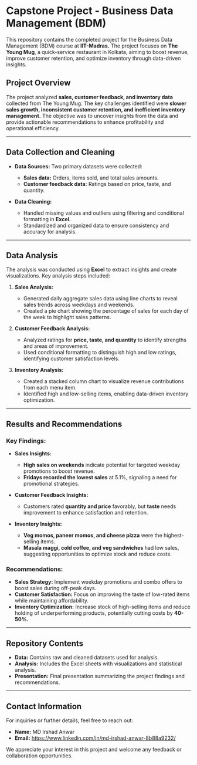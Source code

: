# Capstone Project - Business Data Management (BDM)  
This repository contains the completed project for the Business Data Management (BDM) course at **IIT-Madras.** The project focuses on **The Young Mug**, a quick-service restaurant in Kolkata, aiming to boost revenue, improve customer retention, and optimize inventory through data-driven insights.

## Project Overview  
The project analyzed **sales, customer feedback, and inventory data** collected from The Young Mug. The key challenges identified were **slower sales growth, inconsistent customer retention, and inefficient inventory management.** The objective was to uncover insights from the data and provide actionable recommendations to enhance profitability and operational efficiency.

---

## Data Collection and Cleaning  
- **Data Sources:** Two primary datasets were collected:  
  - **Sales data:** Orders, items sold, and total sales amounts.  
  - **Customer feedback data:** Ratings based on price, taste, and quantity.  

- **Data Cleaning:**  
  - Handled missing values and outliers using filtering and conditional formatting in **Excel.**  
  - Standardized and organized data to ensure consistency and accuracy for analysis.

---

## Data Analysis  
The analysis was conducted using **Excel** to extract insights and create visualizations. Key analysis steps included:  
1. **Sales Analysis:**  
   - Generated daily aggregate sales data using line charts to reveal sales trends across weekdays and weekends.  
   - Created a pie chart showing the percentage of sales for each day of the week to highlight sales patterns.  

2. **Customer Feedback Analysis:**  
   - Analyzed ratings for **price, taste, and quantity** to identify strengths and areas of improvement.  
   - Used conditional formatting to distinguish high and low ratings, identifying customer satisfaction levels.  

3. **Inventory Analysis:**  
   - Created a stacked column chart to visualize revenue contributions from each menu item.  
   - Identified high and low-selling items, enabling data-driven inventory optimization.

---

## Results and Recommendations  

### Key Findings:  
- **Sales Insights:**  
  - **High sales on weekends** indicate potential for targeted weekday promotions to boost revenue.  
  - **Fridays recorded the lowest sales** at 5.1%, signaling a need for promotional strategies.  

- **Customer Feedback Insights:**  
  - Customers rated **quantity and price** favorably, but **taste** needs improvement to enhance satisfaction and retention.  

- **Inventory Insights:**  
  - **Veg momos, paneer momos, and cheese pizza** were the highest-selling items.  
  - **Masala maggi, cold coffee, and veg sandwiches** had low sales, suggesting opportunities to optimize stock and reduce costs.  

### Recommendations:  
- **Sales Strategy:** Implement weekday promotions and combo offers to boost sales during off-peak days.  
- **Customer Satisfaction:** Focus on improving the taste of low-rated items while maintaining affordability.  
- **Inventory Optimization:** Increase stock of high-selling items and reduce holding of underperforming products, potentially cutting costs by **40-50%.**  

---

## Repository Contents  
- **Data:** Contains raw and cleaned datasets used for analysis.  
- **Analysis:** Includes the Excel sheets with visualizations and statistical analysis.  
- **Presentation:** Final presentation summarizing the project findings and recommendations.  

---

## Contact Information  
For inquiries or further details, feel free to reach out:  
- **Name:** MD Irshad Anwar  
- **Email:** https://www.linkedin.com/in/md-irshad-anwar-8b88a9232/

We appreciate your interest in this project and welcome any feedback or collaboration opportunities.  

